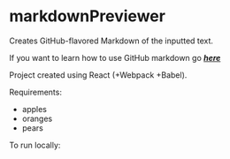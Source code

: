 # markdownPreviewer
Creates GitHub-flavored Markdown of the inputted text.

If you want to learn how to use GitHub markdown go ***[here](https://help.github.com/articles/basic-writing-and-formatting-syntax/)***

Project created using React (+Webpack +Babel).

Requirements:


  * apples
  * oranges
  * pears

To run locally:



